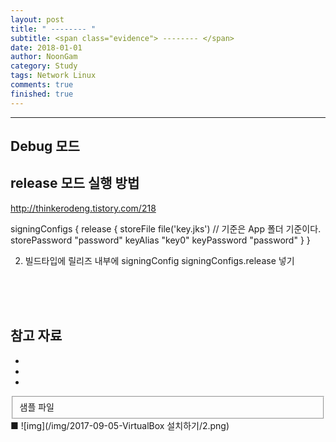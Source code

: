 ```yaml
---
layout: post
title: " -------- "
subtitle: <span class="evidence"> -------- </span>
date: 2018-01-01
author: NoonGam
category: Study
tags: Network Linux
comments: true
finished: true
---
```


---

## Debug 모드



## release 모드 실행 방법

http://thinkerodeng.tistory.com/218


signingConfigs {
     release {
         storeFile file('key.jks') // 기준은 App 폴더 기준이다.
         storePassword "password"
         keyAlias "key0"
         keyPassword "password"
     }
 }

2. 빌드타입에 릴리즈 내부에
 signingConfig signingConfigs.release  넣기


<br><br><br>

## 참고 자료
*
*
*
<fieldset id="gpg-fieldset">
 샘플 파일
</fieldset>
■
![img](/img/2017-09-05-VirtualBox 설치하기/2.png)
